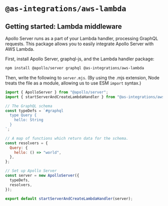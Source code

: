 # `@as-integrations/aws-lambda`

## Getting started: Lambda middleware

Apollo Server runs as a part of your Lambda handler, processing GraphQL requests. This package allows you to easily integrate Apollo Server with AWS Lambda.

First, install Apollo Server, graphql-js, and the Lambda handler package:

```bash
npm install @apollo/server graphql @as-integrations/aws-lambda
```

Then, write the following to `server.mjs`. (By using the .mjs extension, Node treats the file as a module, allowing us to use ESM `import` syntax.)

```js
import { ApolloServer } from "@apollo/server";
import { startServerAndCreateLambdaHandler } from "@as-integrations/aws-lambda";

// The GraphQL schema
const typeDefs = `#graphql
  type Query {
    hello: String
  }
`;

// A map of functions which return data for the schema.
const resolvers = {
  Query: {
    hello: () => "world",
  },
};

// Set up Apollo Server
const server = new ApolloServer({
  typeDefs,
  resolvers,
});

export default startServerAndCreateLambdaHandler(server);
```